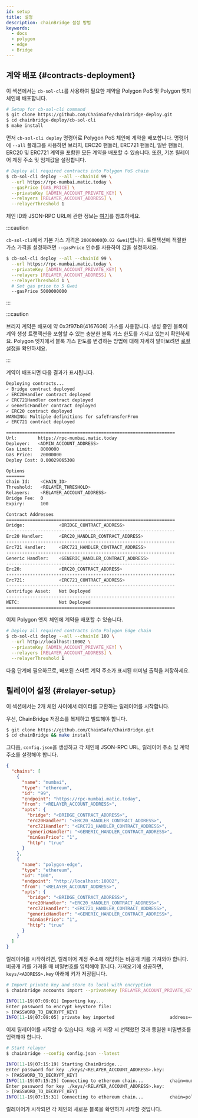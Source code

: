 ```yaml
---
id: setup
title: 설정
description: chainBridge 설정 방법
keywords:
  - docs
  - polygon
  - edge
  - Bridge
---
```


## 계약 배포 {#contracts-deployment}

이 섹션에서는 `cb-sol-cli`를 사용하여 필요한 계약을 Polygon PoS 및 Polygon 엣지 체인에 배포합니다.

```bash
# Setup for cb-sol-cli command
$ git clone https://github.com/ChainSafe/chainbridge-deploy.git
$ cd chainbridge-deploy/cb-sol-cli
$ make install
```

먼저 `cb-sol-cli deploy` 명령어로 Polygon PoS 체인에 계약을 배포합니다. 명령어에 `--all` 플래그를 사용하면 브리지, ERC20 핸들러, ERC721 핸들러, 일반 핸들러, ERC20 및 ERC721 계약을 포함한 모든 계약을 배포할 수 있습니다. 또한, 기본 릴레이어 계정 주소 및 임계값을 설정합니다.

```bash
# Deploy all required contracts into Polygon PoS chain
$ cb-sol-cli deploy --all --chainId 99 \
  --url https://rpc-mumbai.matic.today \
  --gasPrice [GAS_PRICE] \
  --privateKey [ADMIN_ACCOUNT_PRIVATE_KEY] \
  --relayers [RELAYER_ACCOUNT_ADDRESS] \
  --relayerThreshold 1
```


체인 ID와 JSON-RPC URL에 관한 정보는 [여기](/docs/edge/additional-features/chainbridge/definitions)를 참조하세요.

:::caution

`cb-sol-cli`에서 기본 가스 가격은 `20000000`(`0.02 Gwei`)입니다. 트랜잭션에 적절한 가스 가격을 설정하려면 `--gasPrice` 인수를 사용하여 값을 설정하세요.

```bash
$ cb-sol-cli deploy --all --chainId 99 \
  --url https://rpc-mumbai.matic.today \
  --privateKey [ADMIN_ACCOUNT_PRIVATE_KEY] \
  --relayers [RELAYER_ACCOUNT_ADDRESS] \
  --relayerThreshold 1 \
  # Set gas price to 5 Gwei
  --gasPrice 5000000000
```

:::

:::caution

브리지 계약은 배포에 약 0x3f97b8(4167608) 가스를 사용합니다. 생성 중인 블록이 계약 생성 트랜잭션을 포함할 수 있는 충분한 블록 가스 한도를 가지고 있는지 확인하세요. Polygon 엣지에서 블록 가스 한도를 변경하는 방법에 대해 자세히 알아보려면
[로컬 설정](/docs/edge/get-started/set-up-ibft-locally)을 확인하세요.

:::

계약이 배포되면 다음 결과가 표시됩니다.

```bash
Deploying contracts...
✓ Bridge contract deployed
✓ ERC20Handler contract deployed
✓ ERC721Handler contract deployed
✓ GenericHandler contract deployed
✓ ERC20 contract deployed
WARNING: Multiple definitions for safeTransferFrom
✓ ERC721 contract deployed

================================================================
Url:        https://rpc-mumbai.matic.today
Deployer:   <ADMIN_ACCOUNT_ADDRESS>
Gas Limit:   8000000
Gas Price:   20000000
Deploy Cost: 0.00029065308

Options
=======
Chain Id:    <CHAIN_ID>
Threshold:   <RELAYER_THRESHOLD>
Relayers:    <RELAYER_ACCOUNT_ADDRESS>
Bridge Fee:  0
Expiry:      100

Contract Addresses
================================================================
Bridge:             <BRIDGE_CONTRACT_ADDRESS>
----------------------------------------------------------------
Erc20 Handler:      <ERC20_HANDLER_CONTRACT_ADDRESS>
----------------------------------------------------------------
Erc721 Handler:     <ERC721_HANDLER_CONTRACT_ADDRESS>
----------------------------------------------------------------
Generic Handler:    <GENERIC_HANDLER_CONTRACT_ADDRESS>
----------------------------------------------------------------
Erc20:              <ERC20_CONTRACT_ADDRESS>
----------------------------------------------------------------
Erc721:             <ERC721_CONTRACT_ADDRESS>
----------------------------------------------------------------
Centrifuge Asset:   Not Deployed
----------------------------------------------------------------
WETC:               Not Deployed
================================================================
```

이제 Polygon 엣지 체인에 계약을 배포할 수 있습니다.

```bash
# Deploy all required contracts into Polygon Edge chain
$ cb-sol-cli deploy --all --chainId 100 \
  --url http://localhost:10002 \
  --privateKey [ADMIN_ACCOUNT_PRIVATE_KEY] \
  --relayers [RELAYER_ACCOUNT_ADDRESS] \
  --relayerThreshold 1
```

다음 단계에 필요하므로, 배포된 스마트 계약 주소가 표시된 터미널 출력을 저장하세요.

## 릴레이어 설정 {#relayer-setup}

이 섹션에서는 2개 체인 사이에서 데이터를 교환하는 릴레이어를 시작합니다.

우선, ChainBridge 저장소를 복제하고 빌드해야 합니다.

```bash
$ git clone https://github.com/ChainSafe/ChainBridge.git
$ cd chainBridge && make install
```

그다음, `config.json`을 생성하고 각 체인에 JSON-RPC URL, 릴레이어 주소 및 계약 주소를 설정해야 합니다.

```json
{
  "chains": [
    {
      "name": "mumbai",
      "type": "ethereum",
      "id": "99",
      "endpoint": "https://rpc-mumbai.matic.today",
      "from": "<RELAYER_ACCOUNT_ADDRESS>",
      "opts": {
        "bridge": "<BRIDGE_CONTRACT_ADDRESS>",
        "erc20Handler": "<ERC20_HANDLER_CONTRACT_ADDRESS>",
        "erc721Handler": "<ERC721_HANDLER_CONTRACT_ADDRESS>",
        "genericHandler": "<GENERIC_HANDLER_CONTRACT_ADDRESS>",
        "minGasPrice": "1",
        "http": "true"
      }
    },
    {
      "name": "polygon-edge",
      "type": "ethereum",
      "id": "100",
      "endpoint": "http://localhost:10002",
      "from": "<RELAYER_ACCOUNT_ADDRESS>",
      "opts": {
        "bridge": "<BRIDGE_CONTRACT_ADDRESS>",
        "erc20Handler": "<ERC20_HANDLER_CONTRACT_ADDRESS>",
        "erc721Handler": "<ERC721_HANDLER_CONTRACT_ADDRESS>",
        "genericHandler": "<GENERIC_HANDLER_CONTRACT_ADDRESS>",
        "minGasPrice": "1",
        "http": "true"
      }
    }
  ]
}
```

릴레이어를 시작하려면, 릴레이어 계정 주소에 해당하는 비공개 키를 가져와야 합니다. 비공개 키를 가져올 때 비밀번호를 입력해야 합니다. 가져오기에 성공하면, `keys/<ADDRESS>.key` 아래에 키가 저장됩니다.

```bash
# Import private key and store to local with encryption
$ chainbridge accounts import --privateKey [RELAYER_ACCOUNT_PRIVATE_KEY]

INFO[11-19|07:09:01] Importing key...
Enter password to encrypt keystore file:
> [PASSWORD_TO_ENCRYPT_KEY]
INFO[11-19|07:09:05] private key imported                     address=<RELAYER_ACCOUNT_ADDRESS> file=.../keys/<RELAYER_ACCOUNT_ADDRESS>.key
```

이제 릴레이어를 시작할 수 있습니다. 처음 키 저장 시 선택했던 것과 동일한 비밀번호를 입력해야 합니다.

```bash
# Start relayer
$ chainbridge --config config.json --latest

INFO[11-19|07:15:19] Starting ChainBridge...
Enter password for key ./keys/<RELAYER_ACCOUNT_ADDRESS>.key:
> [PASSWORD_TO_DECRYPT_KEY]
INFO[11-19|07:15:25] Connecting to ethereum chain...          chain=mumbai url=<JSON_RPC_URL>
Enter password for key ./keys/<RELAYER_ACCOUNT_ADDRESS>.key:
> [PASSWORD_TO_DECRYPT_KEY]
INFO[11-19|07:15:31] Connecting to ethereum chain...          chain=polygon-edge url=<JSON_RPC_URL>
```

릴레이어가 시작되면 각 체인의 새로운 블록을 확인하기 시작할 것입니다.
